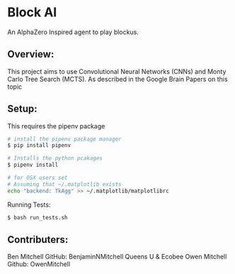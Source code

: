 <h1>Block AI</h1>

An AlphaZero Inspired agent to play blockus.


<h2>Overview:</h2>

This project aims to use Convolutional Neural Networks (CNNs) and Monty Carlo Tree Search (MCTS).
As described in the Google Brain Papers on this topic

<h2>Setup:</h2>
This requires the pipenv package


``` bash
# install the pipenv package manager
$ pip install pipenv

# Installs the python pcakages 
$ pipenv install

# for OSX users set
# Assuming that ~/.matplotlib exists
echo "backend: TkAgg" >> ~/.matplotlib/matplotlibrc

```

Running Tests:
``` bash
$ bash run_tests.sh
```

<h2>Contributers:</h2>
Ben Mitchell  GitHub: BenjaminNMitchell Queens U & Ecobee
Owen Mitchell Github: OwenMitchell
